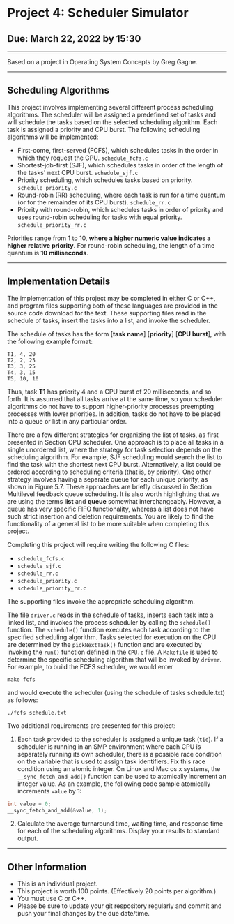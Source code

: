 # Project 4: Scheduler Simulator

## Due: March 22, 2022 by 15:30
---

Based on a project in Operating System Concepts by Greg Gagne.

---


## Scheduling Algorithms
This project involves implementing several different process scheduling algorithms. The scheduler will be assigned a predefined set of tasks and will schedule the tasks based on the selected scheduling algorithm. Each task is assigned a priority and CPU burst. The following scheduling algorithms will be implemented:

- First-come, first-served (FCFS), which schedules tasks in the order in which they request the CPU.  `schedule_fcfs.c`
- Shortest-job-first (SJF), which schedules tasks in order of the length of the tasks' next CPU burst.  `schedule_sjf.c`
- Priority scheduling, which schedules tasks based on priority.  `schedule_priority.c`
- Round-robin (RR) scheduling, where each task is run for a time quantum (or for the remainder of its CPU burst).  `schedule_rr.c`
- Priority with round-robin, which schedules tasks in order of priority and uses round-robin scheduling for tasks with equal priority.  `schedule_priority_rr.c`

Priorities range from 1 to 10, **where a higher numeric value indicates a higher relative priority**. For round-robin scheduling, the length of a time quantum is **10 milliseconds**.

---

## Implementation Details
The implementation of this project may be completed in either C or C++, and program files supporting both of these languages are provided in the source code download for the text. These supporting files read in the schedule of tasks, insert the tasks into a list, and invoke the scheduler.

The schedule of tasks has the form [**task name**] [**priority**] [**CPU burst**], with the following example format:

```text
T1, 4, 20
T2, 2, 25
T3, 3, 25
T4, 3, 15
T5, 10, 10
```

Thus, task **T1** has priority 4 and a CPU burst of 20 milliseconds, and so forth. It is assumed that all tasks arrive at the same time, so your scheduler algorithms do not have to support higher-priority processes preempting processes with lower priorities. In addition, tasks do not have to be placed into a queue or list in any particular order.

There are a few different strategies for organizing the list of tasks, as first presented in Section CPU scheduler. One approach is to place all tasks in a single unordered list, where the strategy for task selection depends on the scheduling algorithm. For example, SJF scheduling would search the list to find the task with the shortest next CPU burst. Alternatively, a list could be ordered according to scheduling criteria (that is, by priority). One other strategy involves having a separate queue for each unique priority, as shown in Figure 5.7. These approaches are briefly discussed in Section Multilevel feedback queue scheduling. It is also worth highlighting that we are using the terms **list** and **queue** somewhat interchangeably. However, a queue has very specific FIFO functionality, whereas a list does not have such strict insertion and deletion requirements. You are likely to find the functionality of a general list to be more suitable when completing this project.

Completing this project will require writing the following C files:

- `schedule_fcfs.c`
- `schedule_sjf.c`
- `schedule_rr.c`
- `schedule_priority.c`
- `schedule_priority_rr.c`

The supporting files invoke the appropriate scheduling algorithm.

The file `driver.c` reads in the schedule of tasks, inserts each task into a linked list, and invokes the process scheduler by calling the `schedule()` function. The `schedule()` function executes each task according to the specified scheduling algorithm. Tasks selected for execution on the CPU are determined by the `pickNextTask()` function and are executed by invoking the `run()` function defined in the `CPU.c` file. A `Makefile` is used to determine the specific scheduling algorithm that will be invoked by `driver`. For example, to build the FCFS scheduler, we would enter

```text
make fcfs
```

and would execute the scheduler (using the schedule of tasks schedule.txt) as follows:

```text
./fcfs schedule.txt
```

Two additional requirements are presented for this project:

1. Each task provided to the scheduler is assigned a unique task (`tid`). If a scheduler is running in an SMP environment where each CPU is separately running its own scheduler, there is a possible race condition on the variable that is used to assign task identifiers. Fix this race condition using an atomic integer.
On Linux and Mac os x systems, the `__sync_fetch_and_add()` function can be used to atomically increment an integer value. As an example, the following code sample atomically increments `value` by 1:

```c
int value = 0;
__sync_fetch_and_add(&value, 1);
``` 


2. Calculate the average turnaround time, waiting time, and response time for each of the scheduling algorithms.  Display your results to standard output.

---

## Other Information

- This is an individual project.
- This project is worth 100 points.  (Effectively 20 points per algorithm.)
- You must use C or C++.
- Please be sure to update your git respository regularly and commit and push your final changes by the due date/time.
